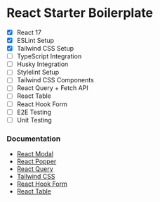 # React Starter Boilerplate

 - [x] React 17
 - [x] ESLint Setup
 - [x] Tailwind CSS Setup
 - [ ] TypeScript Integration
 - [ ] Husky Integration
 - [ ] Stylelint Setup
 - [ ] Tailwind CSS Components
 - [ ] React Query + Fetch API
 - [ ] React Table
 - [ ] React Hook Form
 - [ ] E2E Testing
 - [ ] Unit Testing

### Documentation

 - [React Modal](http://reactcommunity.org/react-modal/)
 - [React Popper](https://popper.js.org/react-popper/)
 - [React Query](https://react-query.tanstack.com/overview)
 - [Tailwind CSS](https://tailwindcss.com/docs)
 - [React Hook Form](https://react-hook-form.com/get-started)
 - [React Table](https://react-table.tanstack.com/docs/overview)
